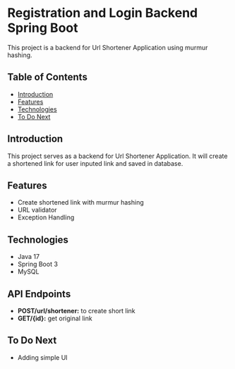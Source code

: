 # Registration and Login Backend Spring Boot

This project is a backend for Url Shortener Application using murmur hashing.

## Table of Contents
* [Introduction](#introduction)
* [Features](#features)
* [Technologies](#technologies)
* [To Do Next](#to-do-next)

## Introduction
This project serves as a backend for Url Shortener Application.
It will create a shortened link for user inputed link and saved in database.

## Features
* Create shortened link with murmur hashing
* URL validator
* Exception Handling

## Technologies
* Java 17
* Spring Boot 3
* MySQL

## API Endpoints
* **POST/url/shortener:** to create short link
* **GET/{id}:** get original link


## To Do Next
* Adding simple UI
